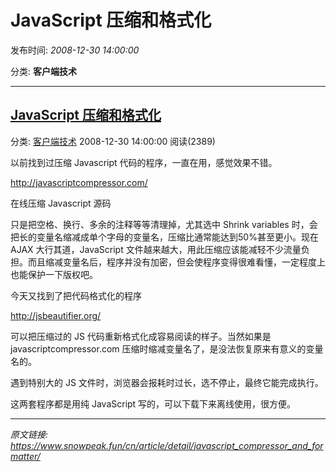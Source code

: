 # JavaScript 压缩和格式化

发布时间: *2008-12-30 14:00:00*

分类: __客户端技术__

---------

## [JavaScript 压缩和格式化](/cn/article/detail/javascript_compressor_and_formatter/)

分类: [客户端技术](/cn/article/category/client_side_technology/) 2008-12-30 14:00:00 阅读(2389)

以前找到过压缩 Javascript 代码的程序，一直在用，感觉效果不错。

<http://javascriptcompressor.com/>

在线压缩 Javascript 源码

只是把空格、换行、多余的注释等等清理掉，尤其选中 Shrink variables 时，会把长的变量名缩减成单个字母的变量名，压缩比通常能达到50%甚至更小。现在 AJAX 大行其道，JavaScript 文件越来越大，用此压缩应该能减轻不少流量负担。而且缩减变量名后，程序并没有加密，但会使程序变得很难看懂，一定程度上也能保护一下版权吧。

今天又找到了把代码格式化的程序

<http://jsbeautifier.org/>

可以把压缩过的 JS 代码重新格式化成容易阅读的样子。当然如果是 javascriptcompressor.com 压缩时缩减变量名了，是没法恢复原来有意义的变量名的。

遇到特别大的 JS 文件时，浏览器会报耗时过长，选不停止，最终它能完成执行。

这两套程序都是用纯 JavaScript 写的，可以下载下来离线使用，很方便。





---
*原文链接: https://www.snowpeak.fun/cn/article/detail/javascript_compressor_and_formatter/*
